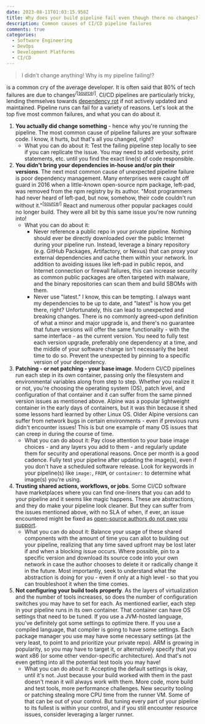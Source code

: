 ```yaml
---
date: 2023-08-11T01:03:15.958Z
title: Why does your build pipeline fail even though there no changes?
description: Common causes of CI/CD pipeline failures
comments: true
categories:
  - Software Engineering
  - DevOps
  - Development Platforms
  - CI/CD
---
```


> I didn't change anything! Why is my pipeline failing!?

is a common cry of the average developer. It is often said that 80% of tech failures are due to changes<sup>/\[[source](https://wikisummaries.org/visible-ops/ "source")/]</sup>. CI/CD pipelines are particularly tricky, lending themselves towards [dependency rot](https://en.wikipedia.org/wiki/Software_rot "dependency rot") if not actively updated and maintained. Pipeline runs can fail for a variety of reasons. Let's look at the top five most common failures, and what you can do about it.

1. **You actually did change something** - hence why you're running the pipeline. The most common cause of pipeline failures are your software code. I know, it hurts, but that's all you changed, right?
   * What you can do about it: Test the failing pipeline step locally to see if you can replicate the issue. You may need to add verbosity, print statements, etc. until you find the exact line(s) of code responsible.
2. **You didn't bring your dependencies in-house and/or pin their versions**. The next most common cause of unexpected pipeline failure is poor dependency management. Many enterprises were caught off guard in 2016 when a little-known open-source npm package, left-pad, was removed from the npm registry by its author. "Most programmers had never heard of left-pad, but now, somehow, their code couldn't run without it."<sup>\[[source](https://qz.com/646467/how-one-programmer-broke-the-internet-by-deleting-a-tiny-piece-of-code "source")/]</sup> React and numerous other popular packages could no longer build. They were all bit by this same issue you're now running into!
   * What you can do about it:
     * Never reference a public repo in your private pipeline. Nothing should ever be directly downloaded over the public Internet during your pipeline run. Instead, leverage a binary repository (e.g. GitHub Packages, Artifactory, or Nexus) that can proxy your external dependencies and cache them within your network. In addition to avoiding issues like left-pad in public repos, and Internet connection or firewall failures, this can increase security as common public packages are often targeted with malware, and the binary repositories can scan them and build SBOMs with them.
     * Never use "latest." I know, this can be tempting. I always want my dependencies to be up to date, and "latest" is how you get there, right? Unfortunately, this can lead to unexpected and breaking changes. There is no commonly agreed-upon definition of what a minor and major upgrade is, and there's no guarantee that future versions will offer the same functionality - with the same interface - as the current version. You need to fully test each version upgrade, preferably one dependency at a time, and the middle of your software change isn't necessarily the best time to do so. Prevent the unexpected by pinning to a specific version of your dependency.
3. **Patching - or not patching - your base image**. Modern CI/CD pipelines run each step in its own container, passing only the filesystem and environmental variables along from step to step. Whether you realize it or not, you're choosing the operating system (OS), patch level, and configuration of that container and it can suffer from the same pinned version issues as mentioned above. Alpine was a popular lightweight container in the early days of containers, but it was thin because it shed some lessons hard learned by other Linux OS. Older Alpine versions can suffer from network bugs in certain environments - even if previous runs didn't encounter issues! This is but one example of many OS issues that can creep in during the course of time.
   * What you can do about it: Pay close attention to your base image choices - and any layers you add to them - and regularly update them for security and operational reasons. Once per month is a good cadence. Fully test your pipeline after updating the image(s), even if you don't have a scheduled software release. Look for keywords in your pipeline(s) like `image:`, `FROM`, or `container:` to determine what image(s) you're using.
4. **Trusting shared actions, workflows, or jobs**. Some CI/CD software have marketplaces where you can find one-liners that you can add to your pipeline and it seems like magic happens. These are abstractions, and they do make your pipeline look cleaner. But they can suffer from the issues mentioned above, with no SLA of when, if ever, an issue encountered might be fixed as [open-source authors do not owe you support](https://gist.github.com/richhickey/1563cddea1002958f96e7ba9519972d9).
   * What you can do about it: Balance your usage of these shared components with the amount of time you can allot to building out your pipeline, realizing that any time saved upfront may be lost later if and when a blocking issue occurs. Where possible, pin to a specific version and download its source code into your own network in case the author chooses to delete it or radically change it in the future. Most importantly, seek to understand what the abstraction is doing for you - even if only at a high level - so that you can troubleshoot it when the time comes.
5. **Not configuring your build tools properly**. As the layers of virtualization and the number of tools increases, so does the number of configuration switches you may have to set for each. As mentioned earlier, each step in your pipeline runs in its own container. That container can have OS settings that need to be tuned. If you use a JVM-hosted language, you've definitely got some settings to optimize there. If you use a compiled language, that compiler is going to have some settings. Each package manager you use may have some necessary settings (at the very least, to point to and prioritize your private repo). ARM is growing in popularity, so you may have to target it, or alternatively specify that you want x86 (or some other vendor-specific architecture). And that's not even getting into all the potential test tools you may have!
   * What you can do about it: Accepting the default settings is okay, until it's not. Just because your build worked with them in the past doesn't mean it will always work with them. More code, more build and test tools, more performance challenges. New security tooling or patching stealing more CPU time from the runner VM. Some of that can be out of your control. But tuning every part of your pipeline to its fullest is within your control, and if you still encounter resource issues, consider leveraging a larger runner.
